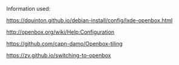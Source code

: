 Information used:

https://dquinton.github.io/debian-install/config/lxde-openbox.html

http://openbox.org/wiki/Help:Configuration

https://github.com/capn-damo/Openbox-tiling

https://zv.github.io/switching-to-openbox